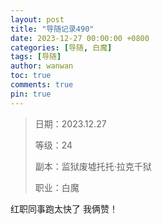 ```yaml
---
layout: post
title: "导随记录490"
date: 2023-12-27 00:00:00 +0800
categories: [导随, 白魔]
tags: [导随]
author: wanwan
toc: true
comments: true
pin: true
---
```

> 日期：2023.12.27
>
> 等级：24
>
> 副本：监狱废墟托托·拉克千狱
>
> 职业：白魔

红职同事跑太快了 我俩赞！